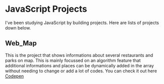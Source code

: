 # JavaScript Projects

I've been studying JavaScript by building projects.
Here are lists of projects down below.

## Web_Map

This is the project that shows informations about several restaurants and parks on map. This is mainly focussed on an algorithm feature that additional informations and places can be dynamically added in the array without needing to change or add a lot of codes.
You can check it out here [Codepen](https://codepen.io/yelee/pen/yzpxgwr?editors=1111)
